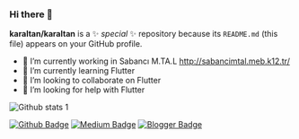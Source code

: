 ### Hi there 👋


**karaltan/karaltan** is a ✨ _special_ ✨ repository because its `README.md` (this file) appears on your GitHub profile.


- 🔭 I’m currently working in Sabancı M.TA.L http://sabancimtal.meb.k12.tr/
- 🌱 I’m currently learning Flutter
- 👯 I’m looking to collaborate on Flutter
- 🤔 I’m looking for help with Flutter

![Github stats 1](https://github-readme-stats.vercel.app/api?username=karaltan&show_icons=true&theme=gradient) 


[![Github Badge](https://img.shields.io/badge/-Github-000?style=quare&labelColor=000&logo=Github&logoColor=white&link=link)](https://github.com/karaltan/) 
[![Medium Badge](https://img.shields.io/badge/-Medium-757575?style=flat-square&labelColor=757575&logo=Medium&logoColor=white&link=link)](https://medium.com/@karaltan) 
[![Blogger Badge](https://img.shields.io/badge/-Blogger-FF9800?style=flat-square&labelColor=FF9800&logo=Blogger&logoColor=white&link=link)](https://karaltan.wordpress.com/)

